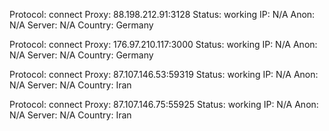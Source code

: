 Protocol: connect
Proxy: 88.198.212.91:3128
Status: working
IP: N/A
Anon: N/A
Server: N/A
Country: Germany

Protocol: connect
Proxy: 176.97.210.117:3000
Status: working
IP: N/A
Anon: N/A
Server: N/A
Country: Germany

Protocol: connect
Proxy: 87.107.146.53:59319
Status: working
IP: N/A
Anon: N/A
Server: N/A
Country: Iran

Protocol: connect
Proxy: 87.107.146.75:55925
Status: working
IP: N/A
Anon: N/A
Server: N/A
Country: Iran

